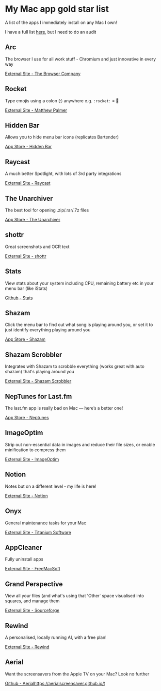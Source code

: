 # My Mac app gold star list
A list of the apps I immediately install on any Mac I own!

I have a full list [here](https://docs.google.com/spreadsheets/d/1QwpL1hjc878nSpuWTZwgIOyCc4r4pMusmxD6eC2UIXA/edit?usp=sharing), but I need to do an audit

## Arc
The browser I use for all work stuff - Chromium and just innovative in every way

[External Site - The Browser Company](https://arc.net)

## Rocket
Type emojis using a colon (:) anywhere e.g. `:rocket:` = 🚀	

[External Site - Matthew Palmer](https://matthewpalmer.net/rocket/)


## Hidden Bar
Allows you to hide menu bar icons (replicates Bartender)	

[App Store - Hidden Bar](https://apps.apple.com/us/app/hidden-bar/id1452453066?mt=12)


## Raycast
A much better Spotlight, with lots of 3rd party integrations	

[External Site - Raycast](http://raycast.com)


## The Unarchiver	
The best tool for opening .zip/.rar/.7z files	

[App Store - The Unarchiver](https://apps.apple.com/gb/app/the-unarchiver/id425424353?mt=12)


## shottr	
Great screenshots and OCR text	

[External Site - shottr](https://shottr.cc/)


## Stats	
View stats about your system including CPU, remaining battery etc in your menu bar (like iStats)	

[Github - Stats](https://github.com/exelban/stats)


## Shazam	
Click the menu bar to find out what song is playing around you, or set it to just identify everything playing around you	

[App Store - Shazam](https://apps.apple.com/gb/app/shazam/id897118787?mt=12)


## Shazam Scrobbler	
Integrates with Shazam to scrobble everything (works great with auto shazam) that's playing around you	

[External Site - Shazam Scrobbler](https://shazamscrobbler.com/)


## NepTunes for Last.fm	
The last.fm app is really bad on Mac — here’s a better one!	

[App Store - Neptunes](https://apps.apple.com/gb/app/neptunes-for-lastfm/id1006739057?mt=12)


## ImageOptim	
Strip out non-essential data in images and reduce their file sizes, or enable minification to compress them	

[External Site - ImageOptim](https://imageoptim.com/mac)


## Notion	
Notes but on a different level - my life is here!	

[External Site - Notion](https://www.notion.so/)


## Onyx	
General maintenance tasks for your Mac	

[External Site - Titanium Software](https://www.titanium-software.fr/en/onyx.html)


## AppCleaner	
Fully uninstall apps	

[External Site - FreeMacSoft](https://freemacsoft.net/appcleaner/)


## Grand Perspective	
View all your files (and what's using that 'Other' space visualised into squares, and manage them	

[External Site - Sourceforge](http://grandperspectiv.sourceforge.net/)


## Rewind	
A personalised, locally running AI, with a free plan!	

[External Site - Rewind](https://www.rewind.ai)


## Aerial	
Want the screensavers from the Apple TV on your Mac? Look no further	

[Github - Aerial](https://aerialscreensaver.github.io/)https://aerialscreensaver.github.io/)
